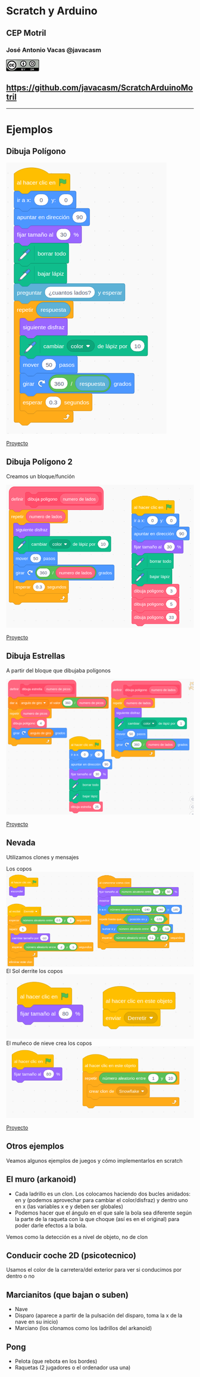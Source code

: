 # Scratch y Arduino

## CEP Motril


### José Antonio Vacas @javacasm

[![CCbySA](imagenes/CCbySQ_88x31.png)](./imagenes/Licencia_CC.png)

## https://github.com/javacasm/ScratchArduinoMotril


* * * 

# Ejemplos

## Dibuja Polígono

![](./imagenes/DibujaPoligono.png)

[Proyecto](https://scratch.mit.edu/projects/339942571/)

## Dibuja Polígono 2 

Creamos un bloque/función

![](./imagenes/DibujaPoligonos2.png)


[Proyecto](https://scratch.mit.edu/projects/341771734/)

## Dibuja Estrellas 

A partir del bloque que dibujaba polígonos

![](./imagenes/DibujaEstrellas.png)

[Proyecto](https://scratch.mit.edu/projects/341776098/)

## Nevada

Utilizamos clones y mensajes

Los copos
![](./imagenes/NevadaCopo.png)
El Sol derrite los copos
![](./imagenes/nevadaSol.png)
El muñeco de nieve crea los copos
![](./imagenes/NevadaSnowman.png)


[Proyecto](https://scratch.mit.edu/projects/341785813/)

## Otros ejemplos

Veamos algunos ejemplos de juegos y cómo implementarlos en scratch

## El muro (arkanoid)

* Cada ladrillo es un clon. Los colocamos haciendo dos bucles anidados: en y (podemos aprovechar para cambiar el color/disfraz) y dentro uno en x (las variables x e y deben ser globales)
* Podemos hacer que el ángulo en el que sale la bola sea diferente según la parte de la raqueta con la que choque (así es en el original) para poder darle efectos a la bola.

Vemos como la detección es a nivel de objeto, no de clon

## Conducir coche 2D (psicotecnico)

Usamos el color de la carretera/del exterior para ver si conducimos por dentro o no

## Marcianitos (que bajan o suben)

* Nave
* Disparo (aparece a partir de la pulsación del disparo, toma la x de la nave en su inicio)
* Marciano (los clonamos como los ladrillos del arkanoid)

## Pong

* Pelota (que rebota en los bordes)
* Raquetas (2 jugadores o el ordenador usa una)
